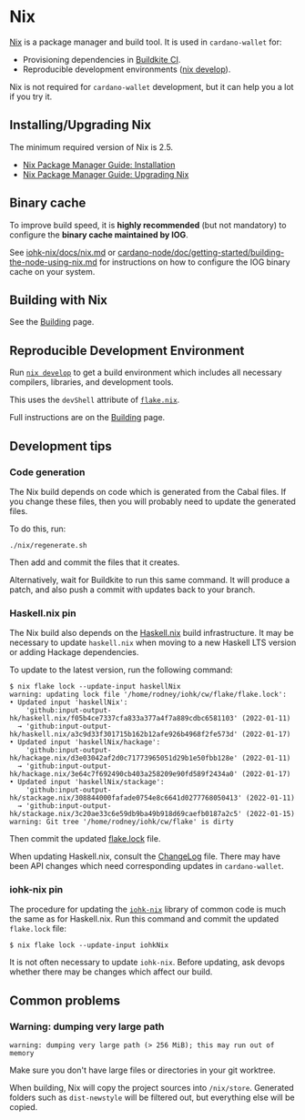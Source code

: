 # Nix

[Nix](https://nixos.org) is a package manager and build tool. It is used in `cardano-wallet` for:
 - Provisioning dependencies in [Buildkite CI](https://github.com/cardano-foundation/cardano-wallet/blob/master/.buildkite).
 - Reproducible development environments ([nix develop][flake.nix]).

Nix is not required for `cardano-wallet` development, but it can help you a lot if you try it.

[flake.nix]: https://github.com/cardano-foundation/cardano-wallet/blob/master/flake.nix

## Installing/Upgrading Nix

The minimum required version of Nix is 2.5.

- [Nix Package Manager Guide: Installation](https://nixos.org/manual/nix/stable/#ch-installing-binary)
- [Nix Package Manager Guide: Upgrading Nix](https://nixos.org/manual/nix/stable/#ch-upgrading-nix)

## Binary cache

To improve build speed, it is **highly recommended** (but not mandatory) to configure the **binary cache maintained by IOG**.

See [iohk-nix/docs/nix.md](https://github.com/input-output-hk/iohk-nix/blob/8b1d65ba294708b12d7b15103ac35431d9b60819/docs/nix.md) or [cardano-node/doc/getting-started/building-the-node-using-nix.md](https://github.com/IntersectMBO/cardano-node/blob/468f52e5a6a2f18a2a89218a849d702481819f0b/doc/getting-started/building-the-node-using-nix.md#building-under-nix)
for instructions on how to configure the IOG binary cache on your system.

## Building with Nix

See the
[Building](../developer-guide/building.md#nix)
page.

## Reproducible Development Environment

Run [`nix develop`][nix-develop] to get a build environment which includes all
necessary compilers, libraries, and development tools.

This uses the `devShell` attribute of [`flake.nix`][flake.nix].

Full instructions are on the [Building](../developer-guide/building.md#nix)
page.

[nix-develop]: https://nixos.org/manual/nix/stable/command-ref/new-cli/nix3-develop.html

## Development tips

### Code generation

The Nix build depends on code which is generated from
the Cabal files. If you change these files, then you will probably
need to update the generated files.

To do this, run:

```
./nix/regenerate.sh
```

Then add and commit the files that it creates.

Alternatively, wait for Buildkite to run this same command. It will
produce a patch, and also push a commit with updates back to your
branch.

### Haskell.nix pin

The Nix build also depends on the [Haskell.nix](https://github.com/input-output-hk/haskell.nix) build infrastructure.
It may be necessary to update `haskell.nix` when moving to a
new Haskell LTS version or adding Hackage dependencies.

To update to the latest version, run the following command:

```console
$ nix flake lock --update-input haskellNix
warning: updating lock file '/home/rodney/iohk/cw/flake/flake.lock':
• Updated input 'haskellNix':
    'github:input-output-hk/haskell.nix/f05b4ce7337cfa833a377a4f7a889cdbc6581103' (2022-01-11)
  → 'github:input-output-hk/haskell.nix/a3c9d33f301715b162b12afe926b4968f2fe573d' (2022-01-17)
• Updated input 'haskellNix/hackage':
    'github:input-output-hk/hackage.nix/d3e03042af2d0c71773965051d29b1e50fbb128e' (2022-01-11)
  → 'github:input-output-hk/hackage.nix/3e64c7f692490cb403a258209e90fd589f2434a0' (2022-01-17)
• Updated input 'haskellNix/stackage':
    'github:input-output-hk/stackage.nix/308844000fafade0754e8c6641d0277768050413' (2022-01-11)
  → 'github:input-output-hk/stackage.nix/3c20ae33c6e59db9ba49b918d69caefb0187a2c5' (2022-01-15)
warning: Git tree '/home/rodney/iohk/cw/flake' is dirty
```

Then commit the updated
[flake.lock](https://github.com/cardano-foundation/cardano-wallet/blob/master/flake.lock)
file.

When updating Haskell.nix, consult the [ChangeLog](https://github.com/input-output-hk/haskell.nix/blob/master/changelog.md#L1) file. There may have been API changes which need corresponding updates in `cardano-wallet`.

### iohk-nix pin

The procedure for updating the [`iohk-nix`](https://github.com/input-output-hk/iohk-nix) library of common code is much the same as for Haskell.nix. Run this command and commit the updated `flake.lock` file:

```console
$ nix flake lock --update-input iohkNix
```

It is not often necessary to update `iohk-nix`. Before updating, ask devops whether there may be changes which affect our build.

## Common problems

### Warning: dumping very large path

```
warning: dumping very large path (> 256 MiB); this may run out of memory
```

Make sure you don't have large files or directories in your git worktree.

When building, Nix will copy the project sources into
`/nix/store`. Generated folders such as `dist-newstyle` will be filtered
out, but everything else will be copied.

